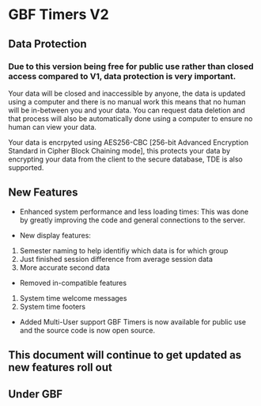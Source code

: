 # GBF Timers V2

## Data Protection
### Due to this version being free for public use rather than closed access compared to V1, data protection is very important.

Your data will be closed and inaccessible by anyone, the data is updated using a computer and there is no manual work this means that no human will be in-between you and your data.
You can request data deletion and that process will also be automatically done using a computer to ensure no human can view your data.

Your data is encrpyted using AES256-CBC [256-bit Advanced Encryption Standard in Cipher Block Chaining mode], this protects your data by encrypting your data from the client to the secure database, TDE is also supported.

## New Features

- Enhanced system performance and less loading times:
This was done by greatly improving the code and general connections to the server.

- New display features:
1. Semester naming to help identifiy which data is for which group
2. Just finished session difference from average session data
3. More accurate second data

- Removed in-compatible features
1. System time welcome messages
2. System time footers

- Added Multi-User support
GBF Timers is now available for public use and the source code is now open source.

## This document will continue to get updated as new features roll out

## Under GBF
